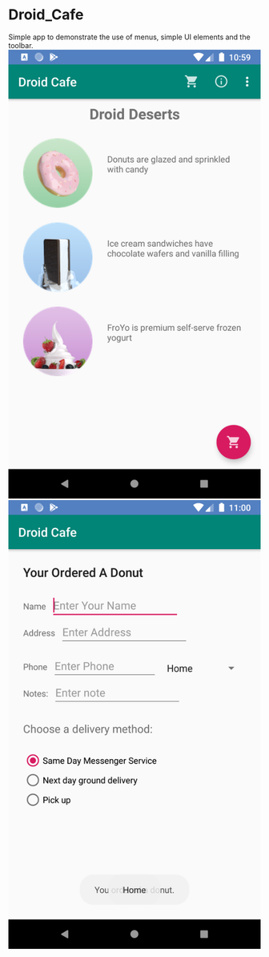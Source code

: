 # Droid_Cafe
Simple app to demonstrate the use of menus, simple UI elements and the toolbar.
![Select a product pagep](https://raw.githubusercontent.com/jpillay07/Droid_Cafe/master/app/src/main/res/drawable-xxhdpi/Screenshot_1583009999.png)
![Checkout Page](https://raw.githubusercontent.com/jpillay07/Droid_Cafe/master/app/src/main/res/drawable-xxhdpi/Screenshot_1583010011.png)
